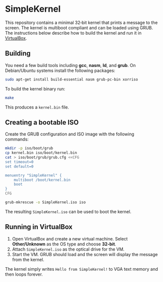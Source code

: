 # SimpleKernel

This repository contains a minimal 32‑bit kernel that prints a message to the
screen. The kernel is multiboot compliant and can be loaded using GRUB. The
instructions below describe how to build the kernel and run it in
[VirtualBox](https://www.virtualbox.org/).

## Building

You need a few build tools including **gcc**, **nasm**, **ld**, and **grub**.
On Debian/Ubuntu systems install the following packages:

```bash
sudo apt-get install build-essential nasm grub-pc-bin xorriso
```

To build the kernel binary run:

```bash
make
```

This produces a `kernel.bin` file.

## Creating a bootable ISO

Create the GRUB configuration and ISO image with the following commands:

```bash
mkdir -p iso/boot/grub
cp kernel.bin iso/boot/kernel.bin
cat > iso/boot/grub/grub.cfg <<CFG
set timeout=0
set default=0

menuentry "SimpleKernel" {
    multiboot /boot/kernel.bin
    boot
}
CFG

grub-mkrescue -o SimpleKernel.iso iso
```

The resulting `SimpleKernel.iso` can be used to boot the kernel.

## Running in VirtualBox

1. Open VirtualBox and create a new virtual machine. Select **Other/Unknown**
   as the OS type and choose **32-bit**.
2. Attach `SimpleKernel.iso` as the optical drive for the VM.
3. Start the VM. GRUB should load and the screen will display the message from
   the kernel.

The kernel simply writes `Hello from SimpleKernel!` to VGA text memory and then
loops forever.
